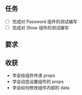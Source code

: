## 任务

- [ ] 完成对 Password 组件的测试编写
- [ ] 完成对 Show 组件的测试编写

## 要求

## 收获
- 学会给组件传递 props
- 学会动态设置组件的 props
- 学会如何修改组件内部的 data




